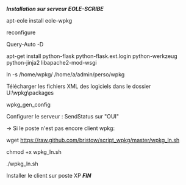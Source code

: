*****Installation sur serveur EOLE-SCRIBE*****

apt-eole install eole-wpkg

reconfigure

Query-Auto -D

apt-get install python-flask python-flask.ext.login python-werkzeug python-jinja2 libapache2-mod-wsgi

ln -s /home/wpkg/ /home/a/admin/perso/wpkg

Télécharger les fichiers XML des logiciels dans le dossier U:\wpkg\packages

wpkg_gen_config

Configurer le serveur : SendStatus sur "OUI"

-> Si le poste n'est pas encore client wpkg:

wget https://raw.github.com/bristow/script_wpkg/master/wpkg_ln.sh

chmod +x wpkg_ln.sh

./wpkg_ln.sh

Installer le client sur poste XP
*****FIN*****

